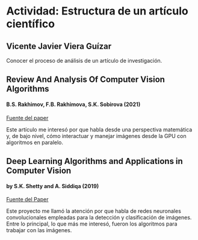 # Actividad: Estructura de un artículo científico
## Vicente Javier Viera Guízar
Conocer el proceso de análisis de un artículo de investigación.
## Review And Analysis Of Computer Vision Algorithms
#### B.S. Rakhimov, F.B. Rakhimova, S.K. Sobirova (2021)
[Fuente del paper](https://inlibrary.uz/index.php/tajas/article/view/9986)

Este artículo me interesó por que habla desde una perspectiva matemática y, de bajo nivel, cómo interactuar y manejar imágenes desde la GPU con algoritmos en paralelo.

## Deep Learning Algorithms and Applications in Computer Vision
#### by S.K. Shetty and A. Siddiqa (2019)
[Fuente del Paper](https://www.researchgate.net/publication/335799065_Deep_Learning_Algorithms_and_Applications_in_Computer_Vision)

Este proyecto me llamó la atención por que habla de redes neuronales convolucionales empleadas para la detección y clasificación de imágenes. Entre lo principal, lo que más me interesó, fueron los algoritmos para trabajar con las imágenes.